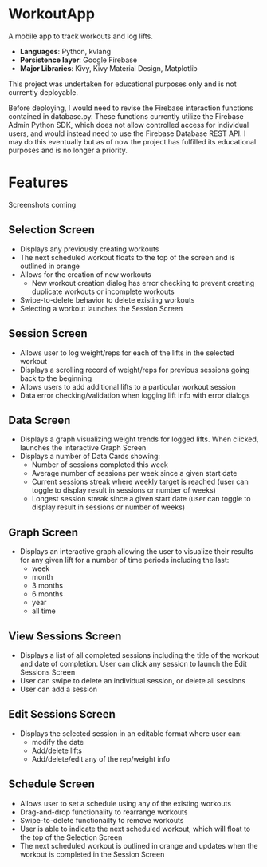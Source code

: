 # WorkoutApp
A mobile app to track workouts and log lifts.

- **Languages**: Python, kvlang
- **Persistence layer**: Google Firebase
- **Major Libraries**: Kivy, Kivy Material Design, Matplotlib


This project was undertaken for educational purposes only and is not currently deployable. 

Before deploying, I would need to revise the Firebase interaction functions contained in database.py. These functions currently utilize the Firebase Admin Python SDK, which does not allow controlled access for individual users, and would instead need to use the Firebase Database REST API. I may do this eventually but as of now the project has fulfilled its educational purposes and is no longer a priority. 


# Features
Screenshots coming

## Selection Screen

- Displays any previously creating workouts
- The next scheduled workout floats to the top of the screen and is outlined in orange
- Allows for the creation of new workouts
    - New workout creation dialog has error checking to prevent creating duplicate workouts or incomplete workouts
- Swipe-to-delete behavior to delete existing workouts
- Selecting a workout launches the Session Screen

## Session Screen

- Allows user to log weight/reps for each of the lifts in the selected workout
- Displays a scrolling record of weight/reps for previous sessions going back to the beginning
- Allows users to add additional lifts to a particular workout session
- Data error checking/validation when logging lift info with error dialogs

## Data Screen

- Displays a graph visualizing weight trends for logged lifts. When clicked, launches the interactive Graph Screen
- Displays a number of Data Cards showing:
    - Number of sessions completed this week
    - Average number of sessions per week since a given start date
    - Current sessions streak where weekly target is reached (user can toggle to display result in sessions or number of weeks)
    - Longest session streak since a given start date (user can toggle to display result in sessions or number of weeks)

## Graph Screen

- Displays an interactive graph allowing the user to visualize their results for any given lift for a number of time periods including the last:
    - week
    - month
    - 3 months
    - 6 months
    - year
    - all time

## View Sessions Screen

- Displays a list of all completed sessions including the title of the workout and date of completion. User can click any session to launch the Edit Sessions Screen
- User can swipe to delete an individual session, or delete all sessions
- User can add a session

## Edit Sessions Screen

- Displays the selected session in an editable format where user can:
    - modify the date
    - Add/delete lifts
    - Add/delete/edit any of the rep/weight info

## Schedule Screen

- Allows user to set a schedule using any of the existing workouts
- Drag-and-drop functionality to rearrange workouts
- Swipe-to-delete functionailty to remove workouts
- User is able to indicate the next scheduled workout, which will float to the top of the Selection Screen
- The next scheduled workout is outlined in orange and updates when the workout is completed in the Session Screen